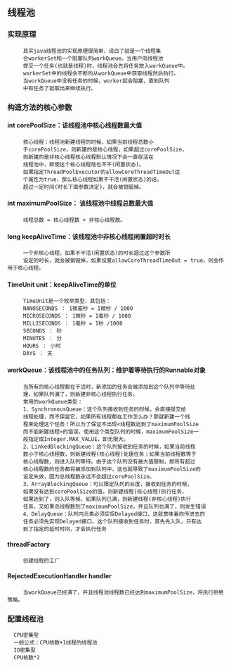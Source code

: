 
## 线程池
  ### 实现原理
         其实java线程池的实现原理很简单，说白了就是一个线程集
         合workerSet和一个阻塞队列workQueue。当用户向线程池
         提交一个任务(也就是线程)时，线程池会先将任务放入workQueue中。
         workerSet中的线程会不断的从workQueue中获取线程然后执行。
         当workQueue中没有任务的时候，worker就会阻塞，直到队列
         中有任务了就取出来继续执行。
  ### 构造方法的核心参数
   #### int corePoolSize：该线程池中核心线程数最大值
         核心线程：线程池新建线程的时候，如果当前线程总数小
         于corePoolSize，则新建的是核心线程，如果超过corePoolSize，
         则新建的是非核心线程核心线程默认情况下会一直存活在
         线程池中，即使这个核心线程啥也不干(闲置状态)。
         如果指定ThreadPoolExecutor的allowCoreThreadTimeOut这
         个属性为true，那么核心线程如果不干活(闲置状态)的话，
         超过一定时间(时长下面参数决定)，就会被销毁掉。
   #### int maximumPoolSize： 该线程池中线程总数最大值
         线程总数 = 核心线程数 + 非核心线程数。
   #### long keepAliveTime：该线程池中非核心线程闲置超时时长
         一个非核心线程，如果不干活(闲置状态)的时长超过这个参数所
         设定的时长，就会被销毁掉，如果设置allowCoreThreadTimeOut = true，则会作用于核心线程。
   #### TimeUnit unit：keepAliveTime的单位
         TimeUnit是一个枚举类型，其包括：
         NANOSECONDS ： 1微毫秒 = 1微秒 / 1000
         MICROSECONDS ： 1微秒 = 1毫秒 / 1000
         MILLISECONDS ： 1毫秒 = 1秒 /1000
         SECONDS ： 秒
         MINUTES ： 分
         HOURS ： 小时
         DAYS ： 天
   #### workQueue：该线程池中的任务队列：维护着等待执行的Runnable对象
         当所有的核心线程都在干活时，新添加的任务会被添加到这个队列中等待处
         理，如果队列满了，则新建非核心线程执行任务。
         常用的workQueue类型：
         1、SynchronousQueue：这个队列接收到任务的时候，会直接提交给
         线程处理，而不保留它，如果所有线程都在工作怎么办？那就新建一个线
         程来处理这个任务！所以为了保证不出现<线程数达到了maximumPoolSize
         而不能新建线程>的错误，使用这个类型队列的时候，maximumPoolSize一
         般指定成Integer.MAX_VALUE，即无限大。
         2、LinkedBlockingQueue：这个队列接收到任务的时候，如果当前线程
         数小于核心线程数，则新建线程(核心线程)处理任务；如果当前线程数等于
         核心线程数，则进入队列等待。由于这个队列没有最大值限制，即所有超过
         核心线程数的任务都将被添加到队列中，这也就导致了maximumPoolSize的
         设定失效，因为总线程数永远不会超过corePoolSize。
         3、ArrayBlockingQueue：可以限定队列的长度，接收到任务的时候，
         如果没有达到corePoolSize的值，则新建线程(核心线程)执行任务，
         如果达到了，则入队等候，如果队列已满，则新建线程(非核心线程)执行
         任务，又如果总线程数到了maximumPoolSize，并且队列也满了，则发生错误
         4、DelayQueue：队列内元素必须实现Delayed接口，这就意味着你传进去的
         任务必须先实现Delayed接口。这个队列接收到任务时，首先先入队，只有达
         到了指定的延时时间，才会执行任务
   #### threadFactory
         创建线程的工厂
   #### RejectedExecutionHandler handler
         当workQueue已经满了，并且线程池线程数已经达到maximumPoolSize，将执行拒绝策略。

### 配置线程池
      CPU密集型
      一般公式：CPU核数+1线程的线程池
      IO密集型
      CPU核数*2